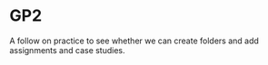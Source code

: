 # GP2
A follow on practice to see whether we can create folders and add assignments and case studies.

